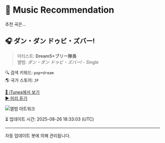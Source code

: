 
# 🎵 Music Recommendation

추천 곡은...

## 🎧 ダン・ダン ドゥビ・ズバー!  
> 아티스트: **Dream5+ブリー隊長**  
> 앨범: _ダン・ダン ドゥビ・ズバー! - Single_  

🔍 검색 키워드: `pop+dream`  
🌎 국가 스토어: `JP`

[🔗 iTunes에서 보기](https://music.apple.com/jp/album/%E3%83%80%E3%83%B3-%E3%83%80%E3%83%B3-%E3%83%89%E3%82%A5%E3%83%93-%E3%82%BA%E3%83%90%E3%83%BC/930335417?i=930335423&uo=4)  
[▶️ 미리 듣기](https://audio-ssl.itunes.apple.com/itunes-assets/AudioPreview115/v4/aa/dc/b2/aadcb2a1-a6ba-4797-33ba-dd631b07fe03/mzaf_13503547720539733445.plus.aac.p.m4a)

![앨범 아트워크](https://is1-ssl.mzstatic.com/image/thumb/Music1/v4/9c/ab/92/9cab920b-1929-25cb-300d-9b77af7c530d/AVCD-55080.jpg/100x100bb.jpg)

⏳ 업데이트 시간: 2025-08-26 18:33:03 (UTC)

---
자동 업데이트 봇에 의해 관리됩니다.
